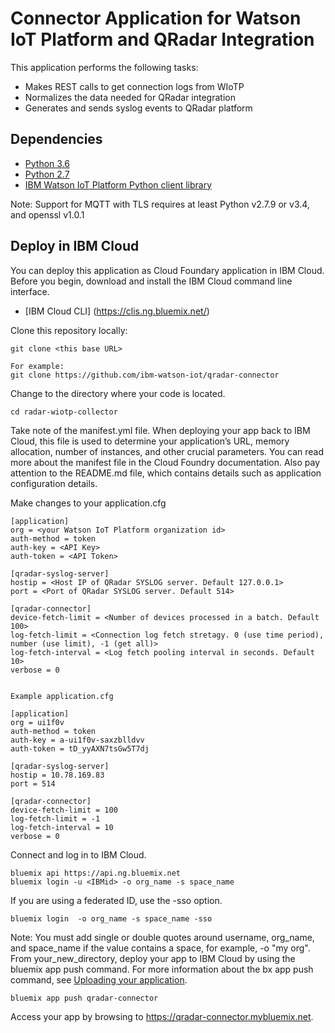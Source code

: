 # Connector Application for Watson IoT Platform and QRadar Integration 

This application performs the following tasks:
- Makes REST calls to get connection logs from WIoTP
- Normalizes the data needed for QRadar integration
- Generates and sends syslog events to QRadar platform

## Dependencies

- [Python 3.6](https://www.python.org/downloads/release/python-360/)
- [Python 2.7](https://www.python.org/downloads/release/python-2713/)
- [IBM Watson IoT Platform Python client library](https://github.com/ibm-watson-iot/iot-python)

Note: Support for MQTT with TLS requires at least Python v2.7.9 or v3.4, and openssl v1.0.1

## Deploy in IBM Cloud

You can deploy this application as Cloud Foundary application in IBM Cloud.
Before you begin, download and install the IBM Cloud command line interface. 

- [IBM Cloud CLI] (https://clis.ng.bluemix.net/)

Clone this repository locally:

```
git clone <this base URL>

For example:
git clone https://github.com/ibm-watson-iot/qradar-connector
```

Change to the directory where your code is located.

```
cd radar-wiotp-collector
```

Take note of the manifest.yml file. When deploying your app back to IBM Cloud, this file is used to 
determine your application’s URL, memory allocation, number of instances, and other crucial 
parameters. You can read more about the manifest file in the Cloud Foundry documentation.
Also pay attention to the README.md file, which contains details such as application 
configuration details.

Make changes to your application.cfg 

```
[application]
org = <your Watson IoT Platform organization id>
auth-method = token
auth-key = <API Key>
auth-token = <API Token>

[qradar-syslog-server]
hostip = <Host IP of QRadar SYSLOG server. Default 127.0.0.1>
port = <Port of QRadar SYSLOG server. Default 514>

[qradar-connector]
device-fetch-limit = <Number of devices processed in a batch. Default 100>
log-fetch-limit = <Connection log fetch stretagy. 0 (use time period), number (use limit), -1 (get all)>
log-fetch-interval = <Log fetch pooling interval in seconds. Default 10>
verbose = 0


Example application.cfg

[application]
org = ui1f0v
auth-method = token
auth-key = a-ui1f0v-saxzblldvv
auth-token = tD_yyAXN7tsGw5T7dj

[qradar-syslog-server]
hostip = 10.78.169.83
port = 514

[qradar-connector]
device-fetch-limit = 100
log-fetch-limit = -1
log-fetch-interval = 10
verbose = 0

```

Connect and log in to IBM Cloud.

```
bluemix api https://api.ng.bluemix.net
bluemix login -u <IBMid> -o org_name -s space_name
```

If you are using a federated ID, use the -sso option.

```
bluemix login  -o org_name -s space_name -sso
```

Note: You must add single or double quotes around username, org_name, and space_name if 
the value contains a space, for example, -o "my org". From your_new_directory, deploy your app 
to IBM Cloud by using the bluemix app push command. 
For more information about the bx app push command, see [Uploading your application](https://console.bluemix.net/docs/starters/upload_app.html).

```
bluemix app push qradar-connector
```

Access your app by browsing to https://qradar-connector.mybluemix.net.



